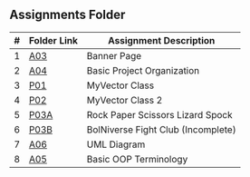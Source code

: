 ##  Assignments Folder

|   #   | Folder Link       | Assignment Description           |
| :---: | ----------------- | -------------------------------- |
|   1   | [A03](A03)        | Banner Page                      |
|   2   | [A04](A04)        | Basic Project Organization       |
|   3   | [P01](P01)        | MyVector Class                   |
|   4   | [P02](P02)        | MyVector Class 2                 |
|   5   | [P03A](P03A)      | Rock Paper Scissors Lizard Spock |
|   6   | [P03B](P03B)      | BolNiverse Fight Club (Incomplete)           |
|   7   | [A06](A06) | UML Diagram           |
|   8  | [A05](A05) | Basic OOP Terminology          |
